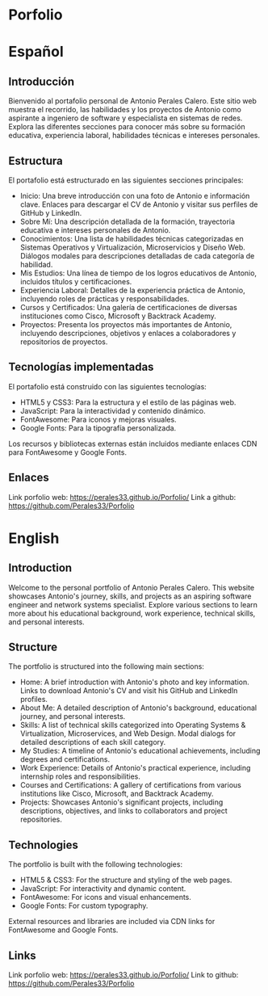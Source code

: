 # Porfolio

# Español

## Introducción

Bienvenido al portafolio personal de Antonio Perales Calero. Este sitio web muestra el recorrido, las habilidades y los proyectos de Antonio como aspirante a ingeniero de software y especialista en sistemas de redes. Explora las diferentes secciones para conocer más sobre su formación educativa, experiencia laboral, habilidades técnicas e intereses personales.

## Estructura

El portafolio está estructurado en las siguientes secciones principales:

- Inicio: Una breve introducción con una foto de Antonio e información clave. Enlaces para descargar el CV de Antonio y visitar sus perfiles de GitHub y LinkedIn.
- Sobre Mí: Una descripción detallada de la formación, trayectoria educativa e intereses personales de Antonio.
- Conocimientos: Una lista de habilidades técnicas categorizadas en Sistemas Operativos y Virtualización, Microservicios y Diseño Web. Diálogos modales para descripciones detalladas de cada categoría de habilidad.
- Mis Estudios: Una línea de tiempo de los logros educativos de Antonio, incluidos títulos y certificaciones.
- Experiencia Laboral: Detalles de la experiencia práctica de Antonio, incluyendo roles de prácticas y responsabilidades.
- Cursos y Certificados: Una galería de certificaciones de diversas instituciones como Cisco, Microsoft y Backtrack Academy.
- Proyectos: Presenta los proyectos más importantes de Antonio, incluyendo descripciones, objetivos y enlaces a colaboradores y repositorios de proyectos.

## Tecnologías implementadas

El portafolio está construido con las siguientes tecnologías:

- HTML5 y CSS3: Para la estructura y el estilo de las páginas web.
- JavaScript: Para la interactividad y contenido dinámico.
- FontAwesome: Para iconos y mejoras visuales.
- Google Fonts: Para la tipografía personalizada.

Los recursos y bibliotecas externas están incluidos mediante enlaces CDN para FontAwesome y Google Fonts.


## Enlaces

Link porfolio web: https://perales33.github.io/Porfolio/
Link a github: https://github.com/Perales33/Porfolio

# English

## Introduction

Welcome to the personal portfolio of Antonio Perales Calero. This website showcases Antonio's journey, skills, and projects as an aspiring software engineer and network systems specialist. Explore various sections to learn more about his educational background, work experience, technical skills, and personal interests.

## Structure

The portfolio is structured into the following main sections:

- Home: A brief introduction with Antonio's photo and key information. Links to download Antonio's CV and visit his GitHub and LinkedIn profiles.
- About Me: A detailed description of Antonio's background, educational journey, and personal interests.
- Skills: A list of technical skills categorized into Operating Systems & Virtualization, Microservices, and Web Design. Modal dialogs for detailed descriptions of each skill category.
- My Studies: A timeline of Antonio's educational achievements, including degrees and certifications.
- Work Experience: Details of Antonio's practical experience, including internship roles and responsibilities.
- Courses and Certifications: A gallery of certifications from various institutions like Cisco, Microsoft, and Backtrack Academy.
- Projects: Showcases Antonio's significant projects, including descriptions, objectives, and links to collaborators and project repositories.

## Technologies

The portfolio is built with the following technologies:

- HTML5 & CSS3: For the structure and styling of the web pages.
- JavaScript: For interactivity and dynamic content.
- FontAwesome: For icons and visual enhancements.
- Google Fonts: For custom typography.

External resources and libraries are included via CDN links for FontAwesome and Google Fonts.

## Links

Link porfolio web: https://perales33.github.io/Porfolio/
Link to github: https://github.com/Perales33/Porfolio